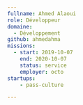 ```yaml
---
fullname: Ahmed Alaoui
role: Développeur
domaine:
  - Développement
github: ahmedahma
missions:
  - start: 2019-10-07
    end: 2020-10-07
    status: service
    employer: octo
startups:
    - pass-culture

---
```

